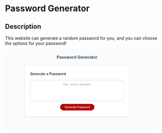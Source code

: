 # Password Generator

## Description

This website can generate a random password for you, and you can choose the options for your password!

![Website screen shot](./docs/picture.png)
